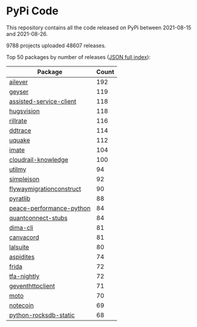 # PyPi Code

This repository contains all the code released on PyPi between 2021-08-15 and 2021-08-26.

9788 projects uploaded 48607 releases. 

Top 50 packages by number of releases ([JSON full index](./index.json)):

| Package   | Count |
|-----------|-------|
| [ailever](https://github.com/pypi-data/pypi-code-93/tree/import/ailever) | 192 |
| [geyser](https://github.com/pypi-data/pypi-code-93/tree/import/geyser) | 119 |
| [assisted-service-client](https://github.com/pypi-data/pypi-code-93/tree/import/assisted-service-client) | 118 |
| [hugsvision](https://github.com/pypi-data/pypi-code-93/tree/import/hugsvision) | 118 |
| [rillrate](https://github.com/pypi-data/pypi-code-93/tree/import/rillrate) | 116 |
| [ddtrace](https://github.com/pypi-data/pypi-code-93/tree/import/ddtrace) | 114 |
| [uquake](https://github.com/pypi-data/pypi-code-93/tree/import/uquake) | 112 |
| [imate](https://github.com/pypi-data/pypi-code-93/tree/import/imate) | 104 |
| [cloudrail-knowledge](https://github.com/pypi-data/pypi-code-93/tree/import/cloudrail-knowledge) | 100 |
| [utilmy](https://github.com/pypi-data/pypi-code-93/tree/import/utilmy) | 94 |
| [simplejson](https://github.com/pypi-data/pypi-code-93/tree/import/simplejson) | 92 |
| [flywaymigrationconstruct](https://github.com/pypi-data/pypi-code-93/tree/import/flywaymigrationconstruct) | 90 |
| [pyratlib](https://github.com/pypi-data/pypi-code-93/tree/import/pyratlib) | 88 |
| [peace-performance-python](https://github.com/pypi-data/pypi-code-93/tree/import/peace-performance-python) | 84 |
| [quantconnect-stubs](https://github.com/pypi-data/pypi-code-93/tree/import/quantconnect-stubs) | 84 |
| [dima-cli](https://github.com/pypi-data/pypi-code-93/tree/import/dima-cli) | 81 |
| [canvacord](https://github.com/pypi-data/pypi-code-93/tree/import/canvacord) | 81 |
| [lalsuite](https://github.com/pypi-data/pypi-code-93/tree/import/lalsuite) | 80 |
| [aspidites](https://github.com/pypi-data/pypi-code-93/tree/import/aspidites) | 74 |
| [frida](https://github.com/pypi-data/pypi-code-93/tree/import/frida) | 72 |
| [tfa-nightly](https://github.com/pypi-data/pypi-code-93/tree/import/tfa-nightly) | 72 |
| [geventhttpclient](https://github.com/pypi-data/pypi-code-93/tree/import/geventhttpclient) | 71 |
| [moto](https://github.com/pypi-data/pypi-code-93/tree/import/moto) | 70 |
| [notecoin](https://github.com/pypi-data/pypi-code-93/tree/import/notecoin) | 69 |
| [python-rocksdb-static](https://github.com/pypi-data/pypi-code-93/tree/import/python-rocksdb-static) | 68 |
